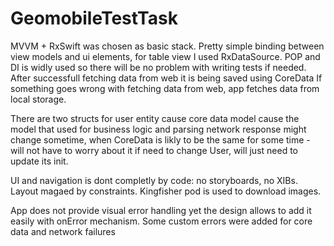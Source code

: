 # GeomobileTestTask
MVVM + RxSwift was chosen as basic stack. Pretty simple binding between view models and ui elements, for table view I used RxDataSource. 
POP and DI is widly used so there will be no problem with writing tests if needed.
After successfull fetching data from web it is being saved using CoreData If something goes wrong with fetching data from web, app fetches data from local storage.

There are two structs for user entity cause core data model cause the model that used for business logic and parsing network response might change sometime, when CoreData is likly to be the same for some time - will not have to worry about it if need to change User, will just need to update its init. 

UI and navigation is dont completly by code: no storyboards, no XIBs. Layout magaed by constraints. Kingfisher pod is used to download images. 

 App does not provide visual error handling yet the design allows to add it easily with onError mechanism. Some custom errors were added for core data and network failures
